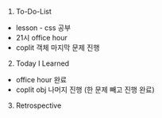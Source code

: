 1. To-Do-List
- lesson - css  공부
- 21시 office hour
- coplit 객체 마지막 문제 진행


2. Today I Learned

- office hour 완료
- coplit obj 나머지 진행 (한 문제 빼고 진행 완료)

3. Retrospective


